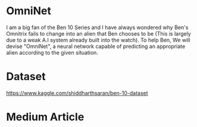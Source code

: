 # OmniNet
I am a big fan of the Ben 10 Series and I have always wondered why Ben's Omnitrix fails to change into an alien that Ben chooses to be (This is largely due to a weak A.I system already built into the watch). To help Ben, We will devise "OmniNet", a neural network capable of predicting an appropriate alien according to the given situation.
# Dataset
https://www.kaggle.com/shiddharthsaran/ben-10-dataset
# Medium Article
